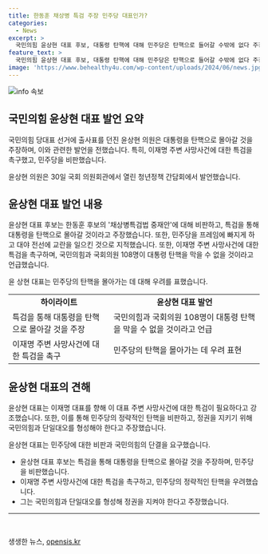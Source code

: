 ```yaml
---
title: 한동훈 채상병 특검 주장 민주당 대표인가?
categories:
  - News
excerpt: >
  국민의힘 윤상현 대표 후보, 대통령 탄핵에 대해 민주당은 탄핵으로 들어갈 수밖에 없다 주장국민의힘 윤상현 대표 후보는 1일 한동훈 후보의 채상병특검법 중재안 제안을 비판하며 대통령 탄핵 가능성을 지적했다. 또한, 이재명 주변 사망사건 특검을 촉구하며 민주당 대표 주변 사망 사건이 특검이 필요한 지점이라고 주장했다. 윤 후보는 또한 나경원·원희룡 후보와의 연대론 제기에 연대는 당원, 국민에 대한 예의가 아니다라고 반박했다. 클릭 유도하는 요약을 만들어보세요.
feature_text: >
  국민의힘 윤상현 대표 후보, 대통령 탄핵에 대해 민주당은 탄핵으로 들어갈 수밖에 없다 주장국민의힘 윤상현 대표 후보는 1일 한동훈 후보의 채상병특검법 중재안 제안을 비판하며 대통령 탄핵 가능성을 지적했다. 또한, 이재명 주변 사망사건 특검을 촉구하며 민주당 대표 주변 사망 사건이 특검이 필요한 지점이라고 주장했다. 윤 후보는 또한 나경원·원희룡 후보와의 연대론 제기에 연대는 당원, 국민에 대한 예의가 아니다라고 반박했다. 클릭 유도하는 요약을 만들어보세요.
image: 'https://www.behealthy4u.com/wp-content/uploads/2024/06/news.jpg'
---
```


<p><img src="https://www.behealthy4u.com/wp-content/uploads/2024/06/news.jpg" alt="info 속보" /></p>

<h2 data-ke-size="size26">국민의힘 윤상현 대표 발언 요약</h2>

<p>국민의힘 당대표 선거에 출사표를 던진 윤상현 의원은 대통령을 탄핵으로 몰아갈 것을 주장하며, 이와 관련한 발언을 전했습니다. 특히, 이재명 주변 사망사건에 대한 특검을 촉구했고, 민주당을 비판했습니다.</p>

<p data-ke-size="size16">윤상현 의원은 30일 국회 의원회관에서 열린 청년정책 간담회에서 발언했습니다.</p>

<h2 data-ke-size="size26">윤상현 대표 발언 내용</h2>

<p>윤상현 대표 후보는 한동훈 후보의 '채상병특검법 중재안'에 대해 비판하고, 특검을 통해 대통령을 탄핵으로 몰아갈 것이라고 주장했습니다. 또한, 민주당을 프레임에 빠지게 하고 대야 전선에 교란을 일으킨 것으로 지적했습니다. 또한, 이재명 주변 사망사건에 대한 특검을 촉구하며, 국민의힘과 국회의원 108명이 대통령 탄핵을 막을 수 없을 것이라고 언급했습니다.</p>

<p data-ke-size="size16">윤 상현 대표는 민주당의 탄핵을 몰아가는 데 대해 우려를 표했습니다.</p>

<table>
  <tr>
    <td style="text-align: center; height: 17px;"><b>하이라이트</b></td>
    <td style="text-align: center; height: 17px;"><b>윤상현 대표 발언</b></td>
  </tr>
  <tr>
    <td>특검을 통해 대통령을 탄핵으로 몰아갈 것을 주장</td>
    <td>국민의힘과 국회의원 108명이 대통령 탄핵을 막을 수 없을 것이라고 언급</td>
  </tr>
  <tr>
    <td>이재명 주변 사망사건에 대한 특검을 촉구</td>
    <td>민주당의 탄핵을 몰아가는 데 우려 표현</td>
  </tr>
</table>

<h2 data-ke-size="size26">윤상현 대표의 견해</h2>

<p>윤상현 대표는 이재명 대표를 향해 이 대표 주변 사망사건에 대한 특검이 필요하다고 강조했습니다. 또한, 이를 통해 민주당의 정략적인 탄핵을 비판하고, 정권을 지키기 위해 국민의힘과 단일대오를 형성해야 한다고 주장했습니다.</p>

<p data-ke-size="size16">윤상현 대표는 민주당에 대한 비판과 국민의힘의 단결을 요구했습니다.</p>

<ul>
  <li>윤상현 대표 후보는 특검을 통해 대통령을 탄핵으로 몰아갈 것을 주장하며, 민주당을 비판했습니다.</li>
  <li>이재명 주변 사망사건에 대한 특검을 촉구하고, 민주당의 정략적인 탄핵을 우려했습니다.</li>
  <li>그는 국민의힘과 단일대오를 형성해 정권을 지켜야 한다고 주장했습니다.</li>
</ul>

<hr>

<p data-ke-size="size16">&nbsp;</p>
생생한 뉴스, <a href="https://opensis.kr" rel="dofollow">opensis.kr</a>


